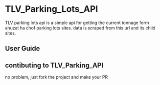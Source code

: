 # TLV_Parking_Lots_API

TLV parking lots api is a simple api for getting the current tonnage form ahuzat ha chof parking lots sites.
data is scraped from this url and its child sites.

## User Guide

<!-- todo - add user guide for the api -->

## contibuting to TLV_Parking_API

no problem, just fork the project and make your PR
<!-- please follow [guildlines](https://github.com/shahafe/tlvparkinglots/contributions.rst) for contributing  -->